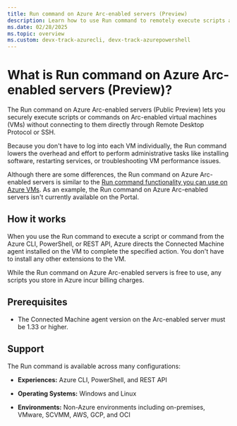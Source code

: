 ```yaml
---
title: Run command on Azure Arc-enabled servers (Preview)
description: Learn how to use Run command to remotely execute scripts and commands on Arc-enabled servers.
ms.date: 02/28/2025
ms.topic: overview
ms.custom: devx-track-azurecli, devx-track-azurepowershell
---
```


# What is Run command on Azure Arc-enabled servers (Preview)?

The Run command on Azure Arc-enabled servers (Public Preview) lets you securely execute scripts or commands on Arc-enabled virtual machines (VMs) without connecting to them directly through Remote Desktop Protocol or SSH. 

Because you don't have to log into each VM individually, the Run command lowers the overhead and effort to perform administrative tasks like installing software, restarting services, or troubleshooting VM performance issues.   

Although there are some differences, the Run command on Azure Arc-enabled servers is similar to the [Run command functionality you can use on Azure VMs](/azure/virtual-machines/run-command-overview). As an example, the Run command on Azure Arc-enabled servers isn't currently available on the Portal.

## How it works

When you use the Run command to execute a script or command from the Azure CLI, PowerShell, or REST API, Azure directs the Connected Machine agent installed on the VM to complete the specified action. You don't have to install any other extensions to the VM.

While the Run command on Azure Arc-enabled servers is free to use, any scripts you store in Azure incur billing charges. 

## Prerequisites

- The Connected Machine agent version on the Arc-enabled server must be 1.33 or higher.


## Support

The Run command is available across many configurations: 

- **Experiences:** Azure CLI, PowerShell, and REST API

- **Operating Systems:** Windows and Linux

- **Environments:** Non-Azure environments including on-premises, VMware, SCVMM, AWS, GCP, and OCI  



